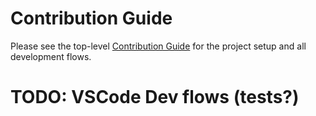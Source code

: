 # Contribution Guide

Please see the top-level [Contribution Guide](../../CONTRIBUTING.md) for the project setup and all development flows.

# TODO: VSCode Dev flows (tests?)
